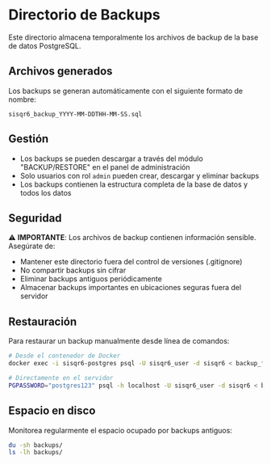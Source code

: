 # Directorio de Backups

Este directorio almacena temporalmente los archivos de backup de la base de datos PostgreSQL.

## Archivos generados

Los backups se generan automáticamente con el siguiente formato de nombre:
```
sisqr6_backup_YYYY-MM-DDTHH-MM-SS.sql
```

## Gestión

- Los backups se pueden descargar a través del módulo "BACKUP/RESTORE" en el panel de administración
- Solo usuarios con rol `admin` pueden crear, descargar y eliminar backups
- Los backups contienen la estructura completa de la base de datos y todos los datos

## Seguridad

⚠️ **IMPORTANTE**: Los archivos de backup contienen información sensible. Asegúrate de:
- Mantener este directorio fuera del control de versiones (.gitignore)
- No compartir backups sin cifrar
- Eliminar backups antiguos periódicamente
- Almacenar backups importantes en ubicaciones seguras fuera del servidor

## Restauración

Para restaurar un backup manualmente desde línea de comandos:

```bash
# Desde el contenedor de Docker
docker exec -i sisqr6-postgres psql -U sisqr6_user -d sisqr6 < backup_file.sql

# Directamente en el servidor
PGPASSWORD="postgres123" psql -h localhost -U sisqr6_user -d sisqr6 < backup_file.sql
```

## Espacio en disco

Monitorea regularmente el espacio ocupado por backups antiguos:
```bash
du -sh backups/
ls -lh backups/
```
